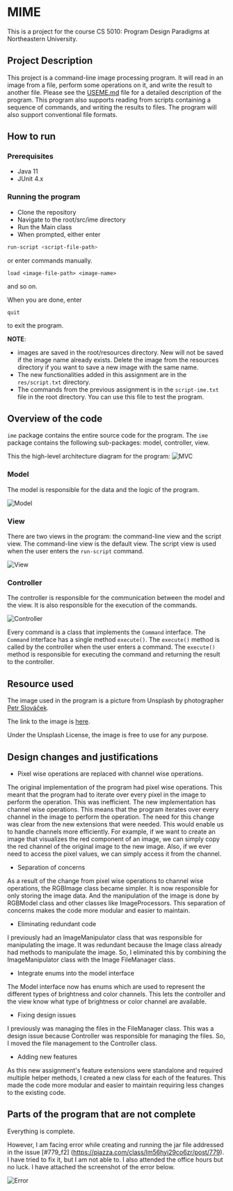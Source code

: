 # MIME

This is a project for the course CS 5010: Program Design Paradigms at Northeastern University.

## Project Description

This project is a command-line image processing program. It will read in an image from a file, perform some operations on it, and write the result to another file.
Please see the [USEME.md](USEME.md) file for a detailed description of the program.
This program also supports reading from scripts containing a sequence of commands, and writing the results to files. The program will also support conventional file formats.

## How to run

### Prerequisites

- Java 11
- JUnit 4.x

### Running the program

- Clone the repository
- Navigate to the root/src/ime directory
- Run the Main class
- When prompted, either enter

```bash
run-script <script-file-path>
```
or enter commands manually.
```
load <image-file-path> <image-name>
```
and so on.


When you are done, enter
```
quit
```
to exit the program.

**NOTE**: 
- images are saved in the root/resources directory. New will not be saved if the image name 
already exists. Delete the image from the resources directory if you want to save a new image with the same name.
- The new functionalities added in this assignment are in the `res/script.txt` directory.
- The commands from the previous assignment is in the `script-ime.txt` file in the root directory. 
  You can use this file to test the program.




## Overview of the code

`ime` package contains the entire source code for the program. The `ime` package contains the following sub-packages:
model, controller, view.

This the high-level architecture diagram for the program:
![MVC](res/MVC.png)

### Model
The model is responsible for the data and the logic of the program.

![Model](res/model.png)


### View
There are two views in the program: the command-line view and the script view. The command-line view is the default view. The script view is used when the user enters the `run-script` command.

![View](res/View.png)

### Controller

The controller is responsible for the communication between the model and the view. It is also responsible for the execution of the commands.

![Controller](res/Controller.png)

Every command is a class that implements the `Command` interface. The `Command` interface has a single method `execute()`. The `execute()` method is called by the controller when the user enters a command. The `execute()` method is responsible for executing the command and returning the result to the controller.




## Resource used
The image used in the program is a picture from Unsplash by photographer [Petr Slováček](https://unsplash.com/@grwood).

The link to the image is [here](https://unsplash.com/photos/a-lighthouse-on-top-of-a-hill-near-the-ocean-YrQuagwtEbM).

Under the Unsplash License, the image is free to use for any purpose.


## Design changes and justifications

- Pixel wise operations are replaced with channel wise operations.

The original implementation of the program had pixel wise operations. This meant that the program had to iterate over every pixel in the image to perform the operation.
This was inefficient. The new implementation has channel wise operations. This means that the program iterates over every channel in the image to perform the operation. 
The need for this change was clear from the new extensions that were needed. This would enable 
us to handle channels more efficiently. For example, if we want to create an image that 
visualizes the red component of an image, we can simply copy the red channel of the original 
image to the new image. Also, if we ever need to access the pixel values, we can simply access 
it from the channel.

- Separation of concerns

As a result of the change from pixel wise operations to channel wise operations, the RGBImage class
became simpler. It is now responsible for only storing the image data. And the manipulation of the
image is done by RGBModel class and other classes like ImageProcessors. This separation of concerns
makes the code more modular and easier to maintain.

- Eliminating redundant code

I previously had an ImageManipulator class that was responsible for manipulating the image. It 
was redundant because the Image class already had methods to manipulate the image. So, I eliminated
this by combining the ImageManipulator class with the Image FileManager class.

- Integrate enums into the model interface

The Model interface now has enums which are used to represent the different types of brightness 
and color channels. This lets the controller and the view know what type of brightness or color
channel are available.

- Fixing design issues

I previously was managing the files in the FileManager class. This was a design issue because
Controller was responsible for managing the files. So, I moved the file management to the Controller
class.

- Adding new features

As this new assignment's feature extensions were standalone and required multiple helper methods,
I created a new class for each of the features. This made the code more modular and easier to 
maintain requiring less changes to the existing code.

## Parts of the program that are not complete

Everything is complete.

However,  I am facing error while creating and running the jar file addressed in the issue [#779_f2]
  (https://piazza.com/class/lm56hyi29co6zr/post/779). I have tried to fix it, but I am not able to.
I also attended the office hours but no luck. I have attached the screenshot of the error below.

![Error](res/error.png)